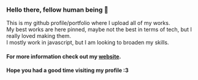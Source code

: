### Hello there, fellow human being 👋
This is my github profile/portfolio where I upload all of my works.  
My best works are here pinned, maybe not the best in terms of tech, but I really loved making them.  
I mostly work in javascript, but I am looking to broaden my skills.  
#### For more information check out my [website](https://koneko.rocks).  
  
#### Hope you had a good time visiting my profile :3  





<!--
**thekoneko/thekoneko** is a ✨ _special_ ✨ repository because its `README.md` (this file) appears on your GitHub profile.

Here are some ideas to get you started:
And my [nertivia server.](https://nertivia.tk/invites/doTPrA) (unrelated)
- 🔭 I’m currently working on ...
- 🌱 I’m currently learning ...
- 👯 I’m looking to collaborate on ...
- 🤔 I’m looking for help with ...
- 💬 Ask me about ...
- 📫 How to reach me: ...
- 😄 Pronouns: ...
- ⚡ Fun fact: ...
-->
